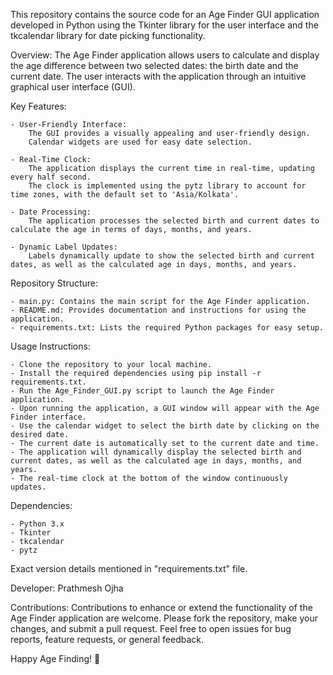 This repository contains the source code for an Age Finder GUI application developed in Python using the Tkinter library for the user interface and the tkcalendar library for date picking functionality.

Overview:
    The Age Finder application allows users to calculate and display the age difference between two selected dates: the birth date and the current date. The user interacts with the application through an intuitive graphical user interface (GUI).

Key Features:

    - User-Friendly Interface:
        The GUI provides a visually appealing and user-friendly design.
        Calendar widgets are used for easy date selection.
        
    - Real-Time Clock:
        The application displays the current time in real-time, updating every half second.
        The clock is implemented using the pytz library to account for time zones, with the default set to 'Asia/Kolkata'.
    
    - Date Processing:
        The application processes the selected birth and current dates to calculate the age in terms of days, months, and years.
    
    - Dynamic Label Updates:
        Labels dynamically update to show the selected birth and current dates, as well as the calculated age in days, months, and years.

Repository Structure:

    - main.py: Contains the main script for the Age Finder application.
    - README.md: Provides documentation and instructions for using the application.
    - requirements.txt: Lists the required Python packages for easy setup.

Usage Instructions:

    - Clone the repository to your local machine.
    - Install the required dependencies using pip install -r requirements.txt.
    - Run the Age_Finder_GUI.py script to launch the Age Finder application.
    - Upon running the application, a GUI window will appear with the Age Finder interface.
    - Use the calendar widget to select the birth date by clicking on the desired date.
    - The current date is automatically set to the current date and time.
    - The application will dynamically display the selected birth and current dates, as well as the calculated age in days, months, and years.
    - The real-time clock at the bottom of the window continuously updates.

Dependencies:

    - Python 3.x
    - Tkinter
    - tkcalendar
    - pytz
    
Exact version details mentioned in "requirements.txt" file.

Developer:
    Prathmesh Ojha

Contributions:
    Contributions to enhance or extend the functionality of the Age Finder application are welcome. Please fork the repository, make your changes, and submit a pull request.
    Feel free to open issues for bug reports, feature requests, or general feedback.

Happy Age Finding! 🎉

